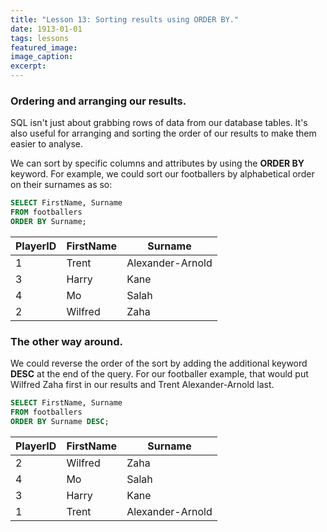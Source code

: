 ```yaml
---
title: "Lesson 13: Sorting results using ORDER BY."
date: 1913-01-01
tags: lessons
featured_image: 
image_caption: 
excerpt: 
---
```

### Ordering and arranging our results.

SQL isn't just about grabbing rows of data from our database tables. It's also useful for arranging and sorting the order of our results to make them easier to analyse.

We can sort by specific columns and attributes by using the **ORDER BY** keyword. For example, we could sort our footballers by alphabetical order on their surnames as so: 

```sql
SELECT FirstName, Surname 
FROM footballers 
ORDER BY Surname; 
```

|PlayerID|FirstName|Surname|
|---|---|---|
|1|Trent|Alexander-Arnold|
|3|Harry|Kane|
|4|Mo|Salah|
|2|Wilfred|Zaha|

### The other way around.
We could reverse the order of the sort by adding the additional keyword **DESC** at the end of the query. For our footballer example, that would put Wilfred Zaha first in our results and Trent Alexander-Arnold last.

```sql
SELECT FirstName, Surname 
FROM footballers 
ORDER BY Surname DESC; 
```

|PlayerID|FirstName|Surname|
|---|---|---|
|2|Wilfred|Zaha|
|4|Mo|Salah|
|3|Harry|Kane|
|1|Trent|Alexander-Arnold|